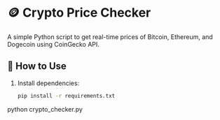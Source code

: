 # 🪙 Crypto Price Checker

A simple Python script to get real-time prices of Bitcoin, Ethereum, and Dogecoin using CoinGecko API.

## 🚀 How to Use

1. Install dependencies:
   ```bash
   pip install -r requirements.txt
python crypto_checker.py
